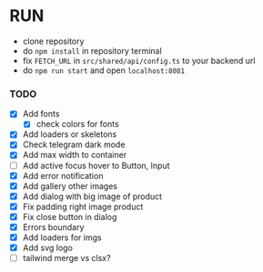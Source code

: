 # RUN

- clone repository
- do `npm install` in repository terminal
- fix `FETCH_URL` in `src/shared/api/config.ts` to your backend url
- do `npm run start` and open `localhost:8081`

### TODO

- [x] Add fonts
    - [x] check colors for fonts
- [x] Add loaders or skeletons
- [x] Check telegram dark mode
- [x] Add max width to container
- [ ] Add active focus hover to Button, Input
- [x] Add error notification
- [x] Add gallery other images
- [x] Add dialog with big image of product
- [x] Fix padding right image product
- [x] Fix close button in dialog
- [X] Errors boundary
- [x] Add loaders for imgs
- [x] Add svg logo
- [ ] tailwind merge vs clsx?
